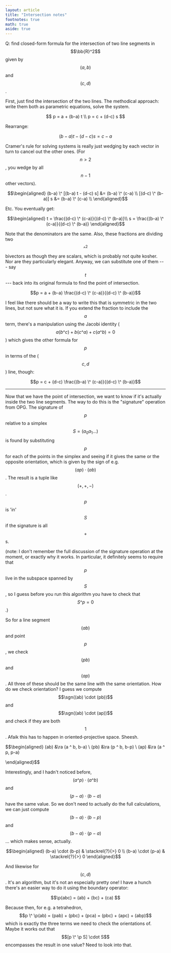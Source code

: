 ```yaml
---
layout: article
title: "Intersection notes"
footnotes: true
math: true
aside: true
---
```


Q: find closed-form formula for the intersection of two line segments in $$\bb{R}^2$$ given by $$(a,b)$$ and $$(c,d)$$.

First, just find the intersection of the two lines. The methodical approach: write them both as parametric equations, solve the system.

$$
p = a + (b-a) t \\
p = c + (d-c) s
$$

Rearrange:

$$(b-a) t - (d-c) s = c - a$$

Cramer's rule for solving systems is really just wedging by each vector in turn to cancel out the other ones. (For $$n>2$$, you wedge by all $$n-1$$ other vectors).

$$\begin{aligned}
(b-a) \^ [(b-a) t - (d-c) s] &= (b-a) \^ (c-a) \\
[(d-c) \^ (b-a)] s &= (b-a) \^ (c-a) \\
\end{aligned}$$

Etc. You eventually get:

$$\begin{aligned}
t = \frac{(d-c) \^ (c-a)}{(d-c) \^ (b-a)}\\
s = \frac{(b-a) \^ (c-a)}{(d-c) \^ (b-a)}
\end{aligned}$$

Note that the denominators are the same. Also, these fractions are dividing two $$\^^2$$ bivectors as though they are scalars, which is probably not quite kosher. Nor are they particularly elegant. Anyway, we can substitute one of them --- say $$t$$ --- back into its original formula to find the point of intersection.

$$p = a + (b-a) \frac{(d-c) \^ (c-a)}{(d-c) \^ (b-a)}$$

I feel like there should be a way to write this that is symmetric in the two lines, but not sure what it is. If you extend the fraction to include the $$a$$ term, there's a manipulation using the Jacobi identity ( $$a(b \^ c) + b (c \^ a) + c (a \^ b) = 0$$ ) which gives the other formula for $$p$$ in terms of the ($$c,d$$) line, though:

$$p = c + (d-c) \frac{(b-a) \^ (c-a)}{(d-c) \^ (b-a)}$$


--------

Now that we have the point of intersection, we want to know if it's actually inside the two line segments. The way to do this is the "signature" operation from OPG. The signature of $$p$$ relative to a simplex $$S = (a_0 a_1 \ldots)$$ is found by substituting $$p$$ for each of the points in the simplex and seeing if it gives the same or the opposite orientation, which is given by the sign of e.g. $$(ap) \cdot (ab)$$. The result is a tuple like $$(+,+,-)$$. $$p$$ is 'in' $$S$$ if the signature is all $$+$$s.

(note: I don't remember the full discussion of the signature operation at the moment, or exactly why it works. In particular, it definitely seems to require that $$p$$ live in the subspace spanned by $$S$$, so I guess before you run this algorithm you have to check that $$S \^ p = 0$$.)

So for a line segment $$(ab)$$ and point $$p$$, we check $$(pb)$$ and $$(ap)$$. All three of these should be the same line with the same orientation. How do we check orientation? I guess we compute $$\sgn((ab) \cdot (pb))$$ and $$\sgn((ab) \cdot (ap))$$ and check if they are both $$1$$. Afaik this has to happen in oriented-projective space. Sheesh.

$$\begin{aligned}
(ab) &\ra (a \^ b, b-a) \\
(pb) &\ra (p \^ b, b-p) \\
(ap) &\ra (a \^ p, p-a)

\end{aligned}$$

Interestingly, and I hadn't noticed before, $$(a \^ p) \cdot (a \^ b)$$ and $$(p-a) \cdot (b-a)$$ have the same value. So we don't need to actually do the full calculations, we can just compute $$(b-a) \cdot (b-p)$$ and $$(b-a) \cdot (p-a)$$ ... which makes sense, actually.

$$\begin{aligned}
(b-a) \cdot (b-p) & \stackrel{?}{>} 0 \\
(b-a) \cdot (p-a) & \stackrel{?}{>} 0
\end{aligned}$$

And likewise for $$(c,d)$$. It's an algorithm, but it's not an especially pretty one! I have a hunch there's an easier way to do it using the boundary operator:

$$\p(abc) = (ab) + (bc) + (ca) $$

Because then, for e.g. a tetrahedron, $$p \^ \p(ab) = (pab) + (pbc) + (pca) = (pbc) + (apc) + (abp)$$ which is exactly the three terms we need to check the orientations of. Maybe it works out that $$[p \^ \p S] \cdot S$$ encompasses the result in one value? Need to look into that.
